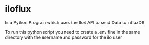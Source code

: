 # iloflux

Is a Python Program which uses the Ilo4 API to send Data to InfluxDB

To run this python script you need to create a .env fine in the same directory with the username and password for the ilo user